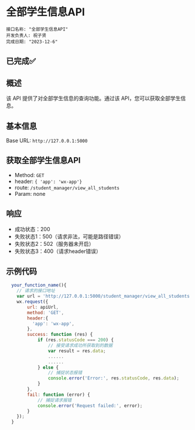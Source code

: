 # 全部学生信息API

```
接口名称: "全部学生信息API"
开发负责人: 祝子贤
完成日期: "2023-12-6"
```
## **已完成**✅

## 概述
该 API 提供了对全部学生信息的查询功能。通过该 API，您可以获取全部学生信息。

## 基本信息
Base URL: `http://127.0.0.1:5000`

## 获取全部学生信息API
- Method: `GET`
- header: `{ 'app': 'wx-app'}`
- route: `/student_manager/view_all_students`
- Param: none

## 响应
- 成功状态：200
- 失败状态1：500（请求非法，可能是路径错误）
- 失败状态2：502（服务器未开启）
- 失败状态3：400（请求header错误）

## 示例代码
```Javascript
  your_function_name(){
    // 请求的接口地址
    var url = 'http://127.0.0.1:5000/student_manager/view_all_students'; 
    wx.request({
        url: apiUrl,
        method: 'GET',
        header:{
          'app': 'wx-app',
        },
        success: function (res) {
            if (res.statusCode === 200) {
                // 接受请求成功所获取到的数据
                var result = res.data;
                ......
                ......
            } else {
                // 捕捉状态报错
                console.error('Error:', res.statusCode, res.data);
            }
        },
        fail: function (error) {
            // 捕捉请求报错
            console.error('Request failed:', error);
        }
    });
  }

```